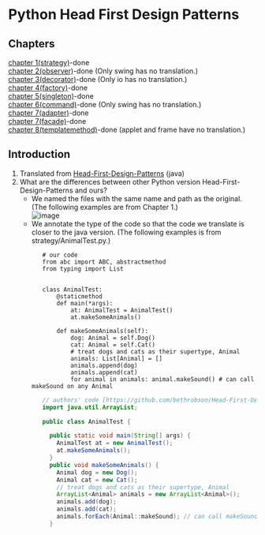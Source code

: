 # Python Head First Design Patterns  
## Chapters  
[chapter 1(strategy)](https://github.com/rebuild-123/Python-Head-First-Design-Patterns/tree/main/strategy)-done  
[chapter 2(observer)](https://github.com/rebuild-123/Python-Head-First-Design-Patterns/tree/main/observer)-done (Only swing has no translation.)  
[chapter 3(decorator)](https://github.com/rebuild-123/Python-Head-First-Design-Patterns/tree/main/decorator)-done (Only io has no translation.)  
[chapter 4(factory)](https://github.com/rebuild-123/Python-Head-First-Design-Patterns/tree/main/factory)-done  
[chapter 5(singleton)](https://github.com/rebuild-123/Python-Head-First-Design-Patterns/tree/main/singleton)-done  
[chapter 6(command)](https://github.com/rebuild-123/Python-Head-First-Design-Patterns/tree/main/command)-done (Only swing has no translation.)  
[chapter 7(adapter)](https://github.com/rebuild-123/Python-Head-First-Design-Patterns/tree/main/adapter)-done  
[chapter 7(facade)](https://github.com/rebuild-123/Python-Head-First-Design-Patterns/tree/main/facade/hometheater)-done  
[chapter 8(templatemethod)](https://github.com/rebuild-123/Python-Head-First-Design-Patterns/tree/main/templatemethod)-done (applet and frame have no translation.)  
## Introduction  
1. Translated from [Head-First-Design-Patterns](https://github.com/bethrobson/Head-First-Design-Patterns) (java)  
2. What are the differences between other Python version Head-First-Design-Patterns and ours?  
     - We named the files with the same name and path as the original. (The following examples are from Chapter 1.)  
          ![image](https://user-images.githubusercontent.com/57841111/182039744-241d304f-9159-4019-bf11-8e798d4041ce.png)  
     - We annotate the type of the code so that the code we translate is closer to the java version. (The following examples is from strategy/AnimalTest.py.)   
         ```python3
            # our code
            from abc import ABC, abstractmethod
            from typing import List


            class AnimalTest:
                @staticmethod
                def main(*args):
                    at: AnimalTest = AnimalTest()
                    at.makeSomeAnimals()

                def makeSomeAnimals(self):
                    dog: Animal = self.Dog()
                    cat: Animal = self.Cat()
                    # treat dogs and cats as their supertype, Animal
                    animals: List[Animal] = []
                    animals.append(dog)
                    animals.append(cat)
                    for animal in animals: animal.makeSound() # can call makeSound on any Animal
         ```
         ```java
            // authors' code [https://github.com/bethrobson/Head-First-Design-Patterns/blob/master/src/headfirst/designpatterns/strategy/AnimalTest.java]
            import java.util.ArrayList;

            public class AnimalTest {

              public static void main(String[] args) {
                AnimalTest at = new AnimalTest();
                at.makeSomeAnimals();
              }
              public void makeSomeAnimals() {
                Animal dog = new Dog();
                Animal cat = new Cat();
                // treat dogs and cats as their supertype, Animal
                ArrayList<Animal> animals = new ArrayList<Animal>();
                animals.add(dog);
                animals.add(cat);
                animals.forEach(Animal::makeSound); // can call makeSound on any Animal
              }
         ```


